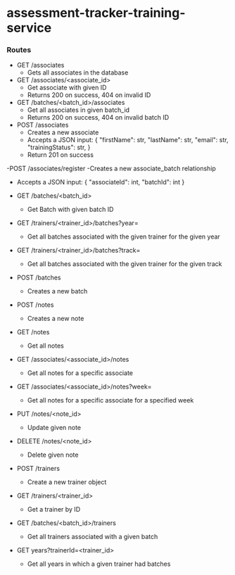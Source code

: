 # assessment-tracker-training-service

### Routes
- GET /associates
  - Gets all associates in the database
- GET /associates/<associate_id>
  - Get associate with given ID
  - Returns 200 on success, 404 on invalid ID
- GET /batches/<batch_id>/associates
  - Get all associates in given batch_id
  - Returns 200 on success, 404 on invalid batch ID
- POST /associates
  - Creates a new associate 
  -   Accepts a JSON input:
      {
          "firstName": str,
          "lastName": str,
          "email": str,
          "trainingStatus": str,
      }
  - Return 201 on success
    
-POST /associates/register
  -Creates a new associate_batch relationship
  - Accepts a JSON input:
    {
        "associateId": int,
        "batchId": int
    }
- GET /batches/<batch_id>
    - Get Batch with given batch ID
- GET /trainers/<trainer_id>/batches?year=<year>
    - Get all batches associated with the given trainer for the given year
- GET /trainers/<trainer_id>/batches?track=<track>
    - Get all batches associated with the given trainer for the given track
- POST /batches
    - Creates a new batch
    
- POST /notes
    - Creates a new note
- GET /notes
    - Get all notes
- GET /associates/<associate_id>/notes
    - Get all notes for a specific associate
- GET /associates/<associate_id>/notes?week=<week>
    - Get all notes for a specific associate for a specified week
- PUT /notes/<note_id>
    - Update given note
- DELETE /notes/<note_id>
    - Delete given note
- POST /trainers
    - Create a new trainer object
- GET /trainers/<trainer_id>
    - Get a trainer by ID
- GET /batches/<batch_id>/trainers
    - Get all trainers associated with a given batch
- GET years?trainerId=<trainer_id>
    - Get all years in which a given trainer had batches